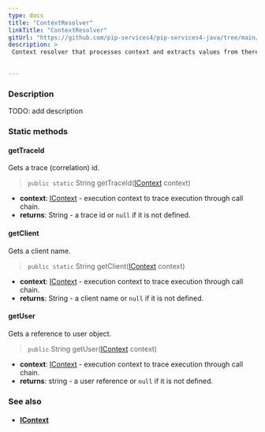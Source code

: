 ```yaml
---
type: docs
title: "ContextResolver"
linkTitle: "ContextResolver"
gitUrl: "https://github.com/pip-services4/pip-services4-java/tree/main/pip-services4-components-java"
description: > 
 Context resolver that processes context and extracts values from there.

  
---
```


### Description
TODO: add description



### Static methods  


#### getTraceId
Gets a trace (correlation) id.

> `public static` String getTraceId([IContext](../icontext) context)

- **context**: [IContext](../icontext) - execution context to trace execution through call chain.
- **returns**: String - a trace id or <code>null</code> if it is not defined.

#### getClient
Gets a client name.

> `public static` String getClient([IContext](../icontext) context)

- **context**: [IContext](../icontext) - execution context to trace execution through call chain.
- **returns**: String - a client name or <code>null</code> if it is not defined.

#### getUser
Gets a reference to user object.

> `public` String getUser([IContext](../icontext) context)

- **context**: [IContext](../icontext) - execution context to trace execution through call chain.
- **returns**: string - a user reference or <code>null</code> if it is not defined.


### See also
- #### [IContext](../icontext)
